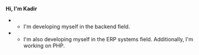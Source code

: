 **Hi, I'm Kadir**

- - I'm developing myself in the backend field. 
- - I'm also developing myself in the ERP systems field. Additionally, I'm working on PHP. 
